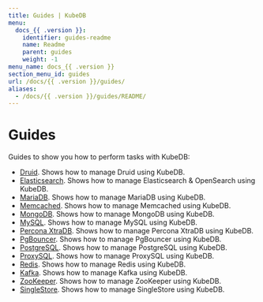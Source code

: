 ```yaml
---
title: Guides | KubeDB
menu:
  docs_{{ .version }}:
    identifier: guides-readme
    name: Readme
    parent: guides
    weight: -1
menu_name: docs_{{ .version }}
section_menu_id: guides
url: /docs/{{ .version }}/guides/
aliases:
  - /docs/{{ .version }}/guides/README/
---
```


# Guides

Guides to show you how to perform tasks with KubeDB:
- [Druid](/docs/guides/kafka/README.md). Shows how to manage Druid using KubeDB.
- [Elasticsearch](/docs/guides/elasticsearch/README.md). Shows how to manage Elasticsearch & OpenSearch using KubeDB.
- [MariaDB](/docs/guides/mariadb). Shows how to manage MariaDB using KubeDB.
- [Memcached](/docs/guides/memcached/README.md). Shows how to manage Memcached using KubeDB.
- [MongoDB](/docs/guides/mongodb/README.md). Shows how to manage MongoDB using KubeDB.
- [MySQL](/docs/guides/mysql/README.md). Shows how to manage MySQL using KubeDB.
- [Percona XtraDB](/docs/guides/percona-xtradb/README.md). Shows how to manage Percona XtraDB using KubeDB.
- [PgBouncer](/docs/guides/pgbouncer/README.md). Shows how to manage PgBouncer using KubeDB.
- [PostgreSQL](/docs/guides/postgres/README.md). Shows how to manage PostgreSQL using KubeDB.
- [ProxySQL](/docs/guides/proxysql/README.md). Shows how to manage ProxySQL using KubeDB.
- [Redis](/docs/guides/redis/README.md). Shows how to manage Redis using KubeDB.
- [Kafka](/docs/guides/kafka/README.md). Shows how to manage Kafka using KubeDB.
- [ZooKeeper](/docs/guides/zookeeper/README.md). Shows how to manage ZooKeeper using KubeDB.
- [SingleStore](/docs/guides/singlestore/README.md). Shows how to manage SingleStore using KubeDB.

